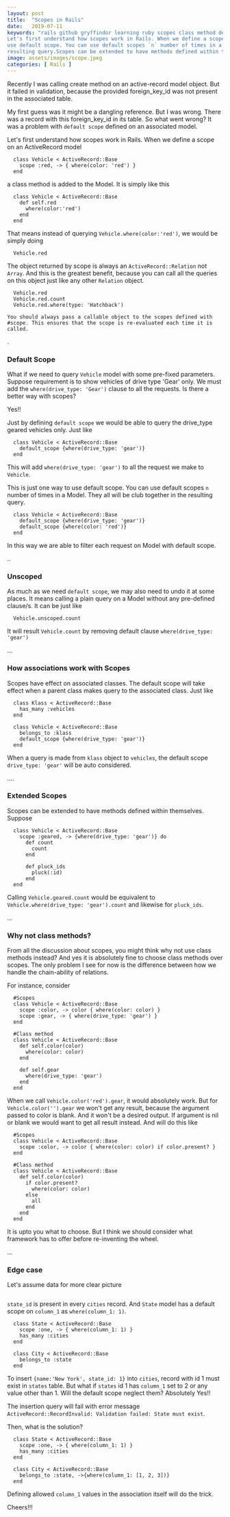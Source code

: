 ```yaml
---
layout: post
title:  "Scopes in Rails"
date:   2019-07-11
keywords: "rails github gryffindor learning ruby scopes class method default scope named scope unscoped swapnil edge case
Let's first understand how scopes work in Rails. When we define a scope on an ActiveRecord model.This is just one way to
use default scope. You can use default scopes `n` number of times in a Model. They all will be club together in the 
resulting query.Scopes can be extended to have methods defined within themselves. associations work with Scopes"
image: assets/images/scope.jpeg
categories: [ Rails ]
---
```


Recently I was calling create method on an active-record model object. But it failed in validation, because 
the provided foreign_key_id was not present in the associated table.
 

My first guess was it might be a dangling reference.
 But I was wrong. There was a record with this foreign_key_id in its table. So what went wrong? It was a problem with 
 `default scope` defined on an associated model.
 
 Let's first understand how scopes work in Rails. When we define a scope on an ActiveRecord model
      
      class Vehicle < ActiveRecord::Base
        scope :red, -> { where(color: 'red') }
      end
 
 a class method is added to the Model. It is simply like this

      class Vehicle < ActiveRecord::Base
        def self.red
          where(color:'red')
        end
      end

That means instead of querying `Vehicle.where(color:'red')`, we would be simply doing

      Vehicle.red


The object returned by scope is always an `ActiveRecord::Relation` not `Array`. And this is the greatest benefit, because you can call all
the queries on this object just like any other `Relation` object.

      Vehicle.red
      Vehicle.red.count
      Vehicle.red.where(type: 'Hatchback')

`You should always pass a callable object to the scopes defined with #scope. This ensures that the scope is re-evaluated each
time it is called.`

.

### Default Scope

What if we need to query `Vehicle` model with some pre-fixed parameters. Suppose requirement is to show vehicles of drive type 
'Gear' only. We must add the `where(drive_type: 'Gear')` clause to all the requests. Is there a better way with scopes?

Yes!! 

Just by defining `default scope` we would be able to query the drive_type geared vehicles only. Just like

      class Vehicle < ActiveRecord::Base
        default_scope {where(drive_type: 'gear')}
      end
 
This will add `where(drive_type: 'gear')` to all the request we make to `Vehicle`.

This is just one way to use default scope. You can use default scopes `n` number of times in a Model. They all will be
club together in the resulting query.

      class Vehicle < ActiveRecord::Base
        default_scope {where(drive_type: 'gear')}
        default_scope {where(color: 'red')}
      end


In this way we are able to filter each request on Model with default scope.

..

### Unscoped

As much as we need `default scope`, we may also need to undo it at some places. It means calling a plain query on a Model without 
any pre-defined clause/s. It can be just like

      Vehicle.unscoped.count
      
It will result `Vehicle.count` by removing default clause `where(drive_type: 'gear')`

...

### How associations work with Scopes

Scopes have effect on associated classes. The default scope
will take effect when a parent class makes query to the associated class. Just like

      class Klass < ActiveRecord::Base
        has_many :vehicles
      end

      class Vehicle < ActiveRecord::Base
        belongs_to :klass
        default_scope {where(drive_type: 'gear')}
      end

When a query is made from `klass` object to `vehicles`, the default scope   `drive_type: 'gear'` will be auto considered.

....

### Extended Scopes

Scopes can be extended to have methods defined within themselves. Suppose 

      class Vehicle < ActiveRecord::Base
        scope :geared, -> {where(drive_type: 'gear')} do
          def count
            count
          end
          
          def pluck_ids
            pluck(:id)
          end
      end
    
Calling `Vehicle.geared.count` would be equivalent to `Vehicle.where(drive_type: 'gear').count` and likewise for `pluck_ids`.

...

### Why not class methods?

From all the discussion about scopes, you might think why not use class methods instead? And yes it is absolutely fine to choose
class methods over scopes. The only problem I see for now is the difference between how we handle the chain-ability of relations.

For instance, consider

      #Scopes
      class Vehicle < ActiveRecord::Base
        scope :color, -> color { where(color: color) }
        scope :gear, -> { where(drive_type: 'gear') }
      end

      #Class method
      class Vehicle < ActiveRecord::Base
        def self.color(color)
          where(color: color)
        end
        
        def self.gear
          where(drive_type: 'gear')
        end
      end
      
When we call `Vehicle.color('red').gear`, it would absolutely work. But for `Vehicle.color('').gear` we won't get any result,
because the argument passed to color is blank. And it won't be a desired output. If argument is nil or blank we would want to get
all result instead. And will do this like

      #Scopes
      class Vehicle < ActiveRecord::Base
        scope :color, -> color { where(color: color) if color.present? }
      end

      #Class method
      class Vehicle < ActiveRecord::Base
        def self.color(color)
          if color.present?
            where(color: color)
          else
            all
          end
        end
      end

It is upto you what to choose. But I think we should consider what framework has to offer before re-inventing the wheel.

...

### Edge case

Let's assume data for more clear picture

<img src="{{ '/assets/img/scopes_1.png' | prepend: site.baseurl }}" alt="">

`state_id` is present in every `cities` record. And `State` model has a default scope on `column_1` as `where(column_1: 1)`.

      class State < ActiveRecord::Base
        scope :one, -> { where(column_1: 1) }
        has_many :cities
      end

      class City < ActiveRecord::Base
        belongs_to :state
      end

To insert `{name:'New York', state_id: 1}` into `cities`, record with id 1 must exist in `states` table. But what if `states` id
1 has `column_1` set to 2 or any value other than 1. Will the default scope neglect them? Absolutely Yes!! 

The insertion query will fail with error message `ActiveRecord::RecordInvalid: Validation failed: State must exist`.

Then, what is the solution?

      class State < ActiveRecord::Base
        scope :one, -> { where(column_1: 1) }
        has_many :cities
      end

      class City < ActiveRecord::Base
        belongs_to :state, ->{where(column_1: [1, 2, 3])}
      end

Defining allowed `column_1` values in the association itself will do the trick.


Cheers!!!
